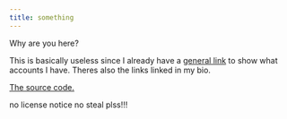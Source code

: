 ```yaml
---
title: something
---
```


Why are you here?

This is basically useless since I already have a [general link](https://solo.to/superpenguin) to show what accounts I have.
Theres also the links linked in my bio.

[The source code.](https://github.com/CoolPenguin27/coolpenguin27.github.io)

no license notice no steal plss!!!
